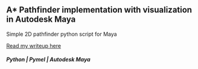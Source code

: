 ## A* Pathfinder implementation with visualization in Autodesk Maya

Simple 2D pathfinder python script for Maya

[Read my writeup here](https://portfolioupdate2024.onrender.com/projects/Pathfinder_Project)

##### Python | Pymel | Autodesk Maya

